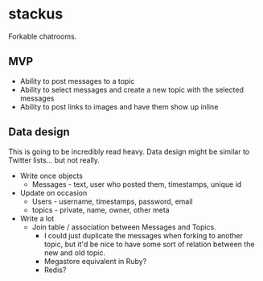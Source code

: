 # stackus

Forkable chatrooms.

## MVP

 * Ability to post messages to a topic
 * Ability to select messages and create a new topic with the selected messages
 * Ability to post links to images and have them show up inline

## Data design

This is going to be incredibly read heavy. Data design might be similar to Twitter lists... but not really.

  * Write once objects
    * Messages - text, user who posted them, timestamps, unique id
  * Update on occasion
    * Users - username, timestamps, password, email
    * topics - private, name, owner, other meta
  * Write a lot
    * Join table / association between Messages and Topics.
      * I could just duplicate the messages when forking to another topic, but it'd be nice to have some sort of relation between the new and old topic.
      * Megastore equivalent in Ruby?
      * Redis?
